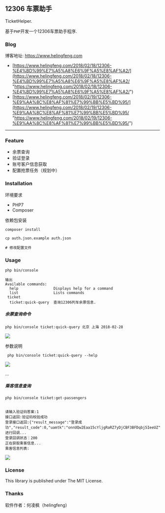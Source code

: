 ## 12306 车票助手

TicketHelper.

基于`PHP`开发一个12306车票助手程序.


### Blog

博客地址: https://www.helingfeng.com

- [https://www.helingfeng.com/2018/02/18/12306-%E4%BD%99%E7%A5%A8%E6%9F%A5%E8%AF%A2/](https://www.helingfeng.com/2018/02/18/12306-%E4%BD%99%E7%A5%A8%E6%9F%A5%E8%AF%A2/ "https://www.helingfeng.com/2018/02/18/12306-%E4%BD%99%E7%A5%A8%E6%9F%A5%E8%AF%A2/")
- [https://www.helingfeng.com/2018/02/19/12306-%E9%AA%8C%E8%AF%81%E7%99%BB%E5%BD%95/](https://www.helingfeng.com/2018/02/19/12306-%E9%AA%8C%E8%AF%81%E7%99%BB%E5%BD%95/ "https://www.helingfeng.com/2018/02/19/12306-%E9%AA%8C%E8%AF%81%E7%99%BB%E5%BD%95/")

---


### Feature

- 余票查询 
- 验证登录
- 账号客户信息获取
- 配置抢票任务（规划中）

### Installation

环境要求

- PHP7
- Composer

依赖包安装

```shell
composer install
```

```shell
cp auth.json.example auth.json

# 修改配置文件
```

### Usage

```shell
php bin/console

输出
Available commands:
  help                Displays help for a command
  list                Lists commands
 ticket
  ticket:quick-query  查询12306列车余票信息.
```

##### 余票查询命令

```shell
php bin/console ticket:quick-query 北京 上海 2018-02-28
```
![](https://www.helingfeng.com/wp-content/uploads/2018/03/Selection_042.png)

参数说明

```shell
 php bin/console ticket:quick-query --help
```
![](https://www.helingfeng.com/wp-content/uploads/2018/03/Selection_044.png)

...


##### 乘客信息查询

```shell
php bin/console ticket:get-passengers


请输入验证码答案:1
接口返回:验证码校验成功
登录接口返回:{"result_message":"登录成功","result_code":0,"uamtk":"onnUQw2Eaa15cYljgRaRZ7yDjCBF3BFDqbj5IeeUZ"}
进行回调...
登录回调状态：200
正在获取乘客信息...
乘客信息列表:
```
![](https://www.helingfeng.com/wp-content/uploads/2018/03/Selection_045.png)


### License

This library is published under The MIT License.

### Thanks

软件作者：何凌枫（helingfeng）
